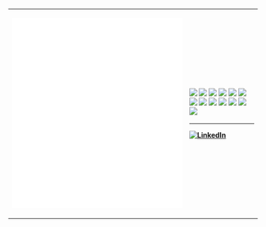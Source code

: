<table>
<tr>
  <!--- Metrics --->
<th align="center" width="480">

[![Metrics](/github-metrics.svg)](https://github.com/PlainOlSoapBar/PlainOlSoapBar/assets/86759315/034c58a7-0831-464b-bb5a-9db81323a4c4)
</th>

<th justify="center" align="left" width="160">
  <!--- Languages --->
  
<picture><img src="https://img.shields.io/badge/html5-%23E34F26.svg?style=for-the-badge&logo=html5&logoColor=white"></picture>
<picture><img src="https://img.shields.io/badge/css3-%231572B6.svg?style=for-the-badge&logo=css3&logoColor=white"></picture>
<picture><img src="https://img.shields.io/badge/javascript-%23323330.svg?style=for-the-badge&logo=javascript&logoColor=%23F7DF1E"></picture>
<picture><img src="https://img.shields.io/badge/TypeScript-007ACC?style=for-the-badge&logo=typescript&logoColor=white"></picture>
<picture><img src="https://img.shields.io/badge/java-%23ED8B00.svg?style=for-the-badge&logo=openjdk&logoColor=white"></picture>
<picture><img src="https://img.shields.io/badge/python-3670A0?style=for-the-badge&logo=python&logoColor=ffdd54"></picture>
<picture><img src="https://img.shields.io/badge/react-%2320232a.svg?style=for-the-badge&logo=react&logoColor=%2361DAFB"></picture>
<picture><img src="https://img.shields.io/badge/Vue.js-35495E?style=for-the-badge&logo=vue.js&logoColor=4FC08D"></picture>
<picture><img src="https://img.shields.io/badge/Astro-0C1222?style=for-the-badge&logo=astro&logoColor=FDFDFE"></picture>
<picture><img src="https://img.shields.io/badge/Tailwind_CSS-38B2AC?style=for-the-badge&logo=tailwind-css&logoColor=white"></picture>
<picture><img src="https://img.shields.io/badge/MongoDB-4EA94B?style=for-the-badge&logo=mongodb&logoColor=white"></picture>
<picture><img src="https://img.shields.io/badge/mysql-%2300000f.svg?style=for-the-badge&logo=mysql&logoColor=white"></picture>
<picture><img src="https://img.shields.io/badge/firebase-ffca28?style=for-the-badge&logo=firebase&logoColor=blac"></picture>

-----
  <!--- LinkedIn --->
  
[![LinkedIn](https://img.shields.io/badge/LinkedIn-0077B5?style=for-the-badge&logo=linkedin&logoColor=white)](https://www.linkedin.com/in/bt7274/)
</th>
</tr>
